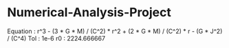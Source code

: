 # Numerical-Analysis-Project

Equation : r^3 - (3 * G * M) / (C^2) * r^2 + (2 * G * M) / (C^2) * r - (G * J^2) / (C^4)
Tol : 1e-6
r0 : 2224.666667